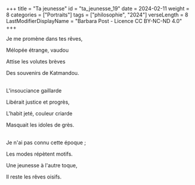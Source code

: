 +++
title = "Ta jeunesse"
id = "ta_jeunesse_19"
date = 2024-02-11
weight = 8
categories = ["Portraits"]
tags = ["philosophie", "2024"]
verseLength = 8
LastModifierDisplayName = "Barbara Post - Licence CC BY-NC-ND 4.0"
+++

Je me promène dans tes rêves,

Mélopée étrange, vaudou

Attise les volutes brèves

Des souvenirs de Katmandou.

 \
L'insouciance gaillarde

Libérait justice et progrès,

L'habit jeté, couleur criarde

Masquait les idoles de grès.

 \
Je n'ai pas connu cette époque ;

Les modes répètent motifs.

Une jeunesse à l'autre toque,

Il reste les rêves oisifs.

